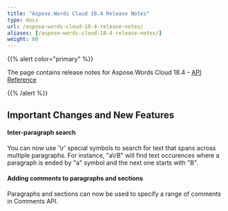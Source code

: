 ```yaml
---
title: "Aspose.Words Cloud 18.4 Release Notes"
type: docs
url: /aspose-words-cloud-18-4-release-notes/
aliases: [/aspose-words-cloud-18-4-release-notes/]
weight: 80
---
```


{{% alert color="primary" %}} 

The page contains release notes for Aspose.Words Cloud 18.4 – [API Reference](https://apireference.aspose.cloud/words/)

{{% /alert %}} 

## Important Changes and New Features

#### Inter-paragraph search

You can now use '\r' special symbols to search for text that spans across multiple paragraphs. For instance, "a\rB" will find text occurences where a paragraph is ended by "a" symbol and the next one starts with "B".

#### Adding comments to paragraphs and sections

Paragraphs and sections can now be used to specify a range of comments in Comments API.
